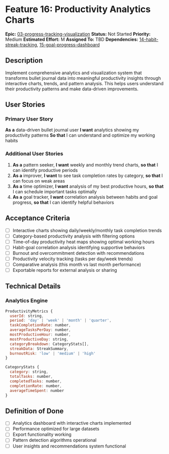 # Feature 16: Productivity Analytics Charts

**Epic:** [03-progress-tracking-visualization](../epics/03-progress-tracking-visualization.md)
**Status:** Not Started
**Priority:** Medium
**Estimated Effort:** M
**Assigned To:** TBD
**Dependencies:** [14-habit-streak-tracking](14-habit-streak-tracking.md), [15-goal-progress-dashboard](15-goal-progress-dashboard.md)

## Description

Implement comprehensive analytics and visualization system that transforms bullet journal data into meaningful productivity insights through interactive charts, trends, and pattern analysis. This helps users understand their productivity patterns and make data-driven improvements.

## User Stories

### Primary User Story
**As a** data-driven bullet journal user
**I want** analytics showing my productivity patterns
**So that** I can understand and optimize my working habits

### Additional User Stories
1. **As a** pattern seeker, **I want** weekly and monthly trend charts, **so that** I can identify productive periods
2. **As a** improver, **I want** to see task completion rates by category, **so that** I can focus on weak areas
3. **As a** time optimizer, **I want** analysis of my best productive hours, **so that** I can schedule important tasks optimally
4. **As a** goal tracker, **I want** correlation analysis between habits and goal progress, **so that** I can identify helpful behaviors

## Acceptance Criteria

- [ ] Interactive charts showing daily/weekly/monthly task completion trends
- [ ] Category-based productivity analysis with filtering options
- [ ] Time-of-day productivity heat maps showing optimal working hours
- [ ] Habit-goal correlation analysis identifying supportive behaviors
- [ ] Burnout and overcommitment detection with recommendations
- [ ] Productivity velocity tracking (tasks per day/week trends)
- [ ] Comparative analysis (this month vs last month performance)
- [ ] Exportable reports for external analysis or sharing

## Technical Details

### Analytics Engine
```javascript
ProductivityMetrics {
  userId: string,
  period: 'day' | 'week' | 'month' | 'quarter',
  taskCompletionRate: number,
  averageTasksPerDay: number,
  mostProductiveHour: number,
  mostProductiveDay: string,
  categoryBreakdown: CategoryStats[],
  streakData: StreakSummary,
  burnoutRisk: 'low' | 'medium' | 'high'
}

CategoryStats {
  category: string,
  totalTasks: number,
  completedTasks: number,
  completionRate: number,
  averageTimeSpent: number
}
```

## Definition of Done

- [ ] Analytics dashboard with interactive charts implemented
- [ ] Performance optimized for large datasets
- [ ] Export functionality working
- [ ] Pattern detection algorithms operational
- [ ] User insights and recommendations system functional